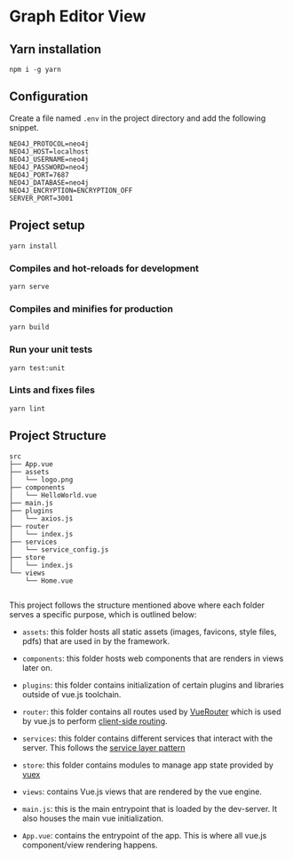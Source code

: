 # Graph Editor View
## Yarn installation
``` npm i -g yarn ```

## Configuration
Create a file named `.env` in the project directory and add the following snippet.

```
NEO4J_PROTOCOL=neo4j
NEO4J_HOST=localhost
NEO4J_USERNAME=neo4j
NEO4J_PASSWORD=neo4j
NEO4J_PORT=7687
NEO4J_DATABASE=neo4j
NEO4J_ENCRYPTION=ENCRYPTION_OFF
SERVER_PORT=3001
```
## Project setup

``` yarn install ```

### Compiles and hot-reloads for development
``` yarn serve ```

### Compiles and minifies for production
``` yarn build ```

### Run your unit tests
``` yarn test:unit ```

### Lints and fixes files
``` yarn lint ```

## Project Structure

```
src
├── App.vue
├── assets
│   └── logo.png
├── components
│   └── HelloWorld.vue
├── main.js
├── plugins
│   └── axios.js
├── router
│   └── index.js
├── services
│   └── service_config.js
├── store
│   └── index.js
└── views
    └── Home.vue


```

This project follows the structure mentioned above where each folder serves a specific purpose, which is outlined below:

- ```assets```: this folder hosts all static assets (images, favicons, style files, pdfs) that are used in by the framework.

- ```components```: this folder hosts web components that are renders in views later on. 

- ```plugins```: this folder contains initialization of certain plugins and libraries outside of vue.js toolchain.

- ```router```: this folder contains all routes used by [VueRouter](https://router.vuejs.org/) which is used by vue.js to perform [client-side routing](https://willtaylor.blog/client-side-routing-in-vanilla-js/).

- ```services```: this folder contains different services that interact with the server. This follows the [service layer pattern](https://en.wikipedia.org/wiki/Service_layer_pattern)

- ```store```: this folder contains modules to manage app state provided by [vuex](https://vuex.vuejs.org/)

- ```views```: contains Vue.js views that are rendered by the vue engine.

- ```main.js```: this is the main entrypoint that is loaded by the dev-server. It also houses the main vue initialization.

- ```App.vue```: contains the entrypoint of the app. This is where all vue.js component/view rendering happens.
